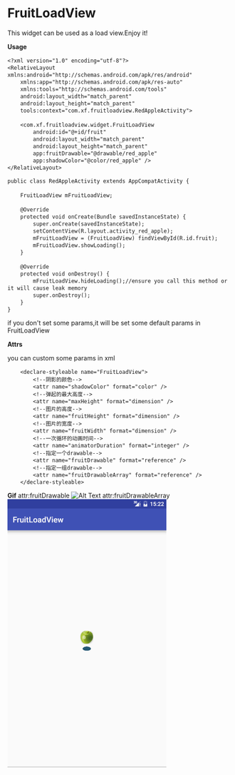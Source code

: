 # FruitLoadView
This widget can be used as a load view.Enjoy it!

**Usage**
```
<?xml version="1.0" encoding="utf-8"?>
<RelativeLayout xmlns:android="http://schemas.android.com/apk/res/android"
    xmlns:app="http://schemas.android.com/apk/res-auto"
    xmlns:tools="http://schemas.android.com/tools"
    android:layout_width="match_parent"
    android:layout_height="match_parent"
    tools:context="com.xf.fruitloadview.RedAppleActivity">

    <com.xf.fruitloadview.widget.FruitLoadView
        android:id="@+id/fruit"
        android:layout_width="match_parent"
        android:layout_height="match_parent"
        app:fruitDrawable="@drawable/red_apple"
        app:shadowColor="@color/red_apple" />
</RelativeLayout>
```
```
public class RedAppleActivity extends AppCompatActivity {

    FruitLoadView mFruitLoadView;

    @Override
    protected void onCreate(Bundle savedInstanceState) {
        super.onCreate(savedInstanceState);
        setContentView(R.layout.activity_red_apple);
        mFruitLoadView = (FruitLoadView) findViewById(R.id.fruit);
        mFruitLoadView.showLoading();
    }

    @Override
    protected void onDestroy() {
        mFruitLoadView.hideLoading();//ensure you call this method or it will cause leak memory
        super.onDestroy();
    }
}
```
if you don't set some params,it will be set some default params in FruitLoadView

**Attrs**

you can custom some params in xml
```
    <declare-styleable name="FruitLoadView">
        <!--阴影的颜色-->
        <attr name="shadowColor" format="color" />
        <!--弹起的最大高度-->
        <attr name="maxHeight" format="dimension" />
        <!--图片的高度-->
        <attr name="fruitHeight" format="dimension" />
        <!--图片的宽度-->
        <attr name="fruitWidth" format="dimension" />
        <!--一次循环的动画时间-->
        <attr name="animatorDuration" format="integer" />
        <!--指定一个drawable-->
        <attr name="fruitDrawable" format="reference" />
        <!--指定一组drawable-->
        <attr name="fruitDrawableArray" format="reference" />
    </declare-styleable>
```

**Gif**
 attr:fruitDrawable
![Alt Text](https://github.com/X-FAN/resource/blob/master/gif/fruit.gif)
 attr:fruitDrawableArray
![Alt Text](https://github.com/X-FAN/resource/blob/master/gif/multi.gif)
